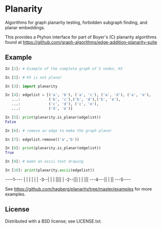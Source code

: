 # Planarity
Algorithms for graph planarity testing, forbidden subgraph finding, and planar embeddings.

This provides a Ptyhon interface for part of Boyer's (C) planarity algorithms found at <https://github.com/graph-algorithms/edge-addition-planarity-suite>

## Example

```python
In [1]: # Example of the complete graph of 5 nodes, K5

In [2]: # K5 is not planar

In [3]: import planarity

In [4]: edgelist = [('a', 'b'), ('a', 'c'), ('a', 'd'), ('a', 'e'),
   ...:             ('b', 'c'),('b', 'd'),('b', 'e'),
   ...:             ('c', 'd'), ('c', 'e'),
   ...:             ('d', 'e')]

In [5]: print(planarity.is_planar(edgelist))
False

In [6]: # remove an edge to make the graph planar

In [7]: edgelist.remove(('a','b'))

In [8]: print(planarity.is_planar(edgelist))
True

In [9]: # make an ascii text drawing

In [10]: print(planarity.ascii(edgelist))
```

----1----
| | |   |
| | -3--|
| |  ||||
| -2--|||
|  |  |||
---4---||
 |     ||
 ---5----

See <https://github.com/hagberg/planarity/tree/master/examples> for more examples.



## License
Distributed with a BSD license; see LICENSE.txt.
